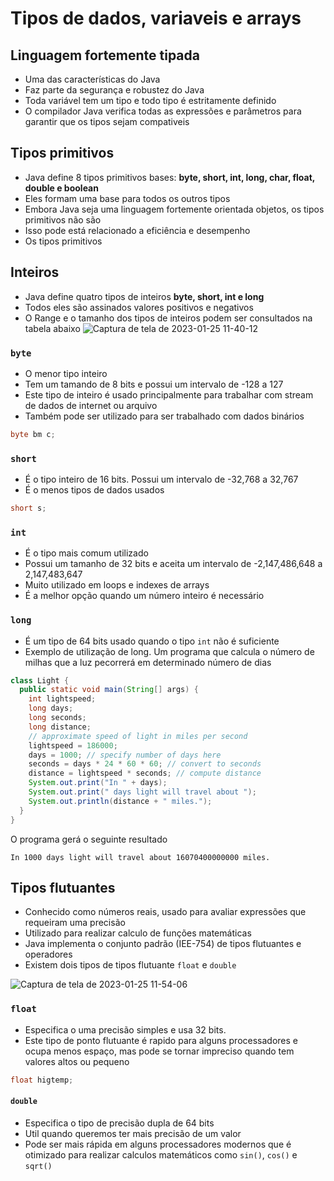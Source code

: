 # Tipos de dados, variaveis e arrays

## Linguagem fortemente tipada

- Uma das características do Java
- Faz parte da segurança e robustez do Java
- Toda variável tem um tipo e todo tipo é estritamente definido
- O compilador Java verifica todas as expressões e parâmetros para garantir que os tipos sejam compativeis

## Tipos primitivos

- Java define 8 tipos primitivos bases: **byte, short, int, long, char, float, double e boolean** 
- Eles formam uma base para todos os outros tipos
- Embora Java seja uma linguagem fortemente orientada objetos, os tipos primitivos não são
- Isso pode está relacionado a eficiência e desempenho
- Os tipos primitivos 

## Inteiros

- Java define quatro tipos de inteiros **byte, short, int e long** 
- Todos eles são assinados valores positivos e negativos
- O Range e o tamanho dos tipos de inteiros podem ser consultados na tabela abaixo
 ![Captura de tela de 2023-01-25 11-40-12](https://user-images.githubusercontent.com/43495376/214592561-2962bec8-9019-4ada-8be2-c1e1a759a819.png)

### `byte`

- O menor tipo inteiro
- Tem um tamando de 8 bits e possui um intervalo de -128 a 127
- Este tipo de inteiro é usado principalmente para trabalhar com stream de dados de internet ou arquivo
- Também pode ser utilizado para ser trabalhado com dados binários

```java
byte bm c;
```

### `short`

- É o tipo inteiro de 16 bits. Possui um intervalo de -32,768 a 32,767
- É o menos tipos de dados usados

```java
short s;
```

### `int`

- É o tipo mais comum utilizado
- Possui um tamanho de 32 bits e aceita um intervalo de -2,147,486,648 a 2,147,483,647
- Muito utilizado em loops e indexes de arrays
- É a melhor opção quando um número inteiro é necessário

### `long`

- É um tipo de 64 bits usado quando o tipo `int` não é suficiente
- Exemplo de utilização de long. Um programa que calcula o número de milhas que a luz pecorrerá em determinado número de dias

```java
class Light {
  public static void main(String[] args) {
    int lightspeed;
    long days;
    long seconds;
    long distance;
    // approximate speed of light in miles per second
    lightspeed = 186000;
    days = 1000; // specify number of days here
    seconds = days * 24 * 60 * 60; // convert to seconds
    distance = lightspeed * seconds; // compute distance
    System.out.print("In " + days);
    System.out.print(" days light will travel about ");
    System.out.println(distance + " miles.");
  }
}
```

O programa gerá o seguinte resultado

```shell
In 1000 days light will travel about 16070400000000 miles.
```

## Tipos flutuantes

- Conhecido como números reais, usado para avaliar expressões que requeiram uma precisão
- Utilizado para realizar calculo de funções matemáticas
- Java implementa o conjunto padrão (IEE-754) de tipos flutuantes e operadores
- Existem dois tipos de tipos flutuante `float` e `double`

![Captura de tela de 2023-01-25 11-54-06](https://user-images.githubusercontent.com/43495376/214596022-5e629a2c-74e7-4a1c-b599-d5c780eb5cd9.png)

### `float`

- Especifica o uma precisão simples e usa 32 bits.
- Este tipo de ponto flutuante é rapido para alguns processadores e ocupa menos espaço, mas pode se tornar impreciso quando tem valores altos ou pequeno

```java
float higtemp;
```

#### `double`

- Especifica o tipo de precisão dupla de 64 bits
- Util quando queremos ter mais precisão de um valor
- Pode ser mais rápida em alguns processadores modernos que é otimizado para realizar calculos matemáticos como `sin()`, `cos()` e `sqrt()` 

